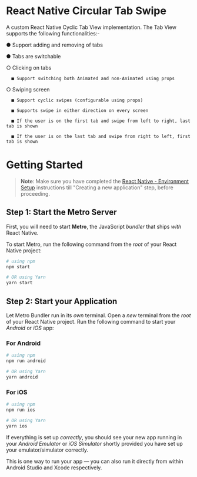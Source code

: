 # React Native Circular Tab Swipe
A custom React Native Cyclic Tab  View implementation. The Tab View supports the following functionalities:-

● Support adding and removing of tabs

● Tabs are switchable

   ○ Clicking on tabs
   
      ■ Support switching both Animated and non-Animated using props
      
   ○ Swiping screen
   
      ■ Support cyclic swipes (configurable using props)
      
      ■ Supports swipe in either direction on every screen
      
      ■ If the user is on the first tab and swipe from left to right, last tab is shown
      
      ■ If the user is on the last tab and swipe from right to left, first tab is shown
      

# Getting Started

>**Note**: Make sure you have completed the [React Native - Environment Setup](https://reactnative.dev/docs/environment-setup) instructions till "Creating a new application" step, before proceeding.

## Step 1: Start the Metro Server

First, you will need to start **Metro**, the JavaScript _bundler_ that ships _with_ React Native.

To start Metro, run the following command from the _root_ of your React Native project:

```bash
# using npm
npm start

# OR using Yarn
yarn start
```

## Step 2: Start your Application

Let Metro Bundler run in its _own_ terminal. Open a _new_ terminal from the _root_ of your React Native project. Run the following command to start your _Android_ or _iOS_ app:

### For Android

```bash
# using npm
npm run android

# OR using Yarn
yarn android
```

### For iOS

```bash
# using npm
npm run ios

# OR using Yarn
yarn ios
```

If everything is set up _correctly_, you should see your new app running in your _Android Emulator_ or _iOS Simulator_ shortly provided you have set up your emulator/simulator correctly.

This is one way to run your app — you can also run it directly from within Android Studio and Xcode respectively.
